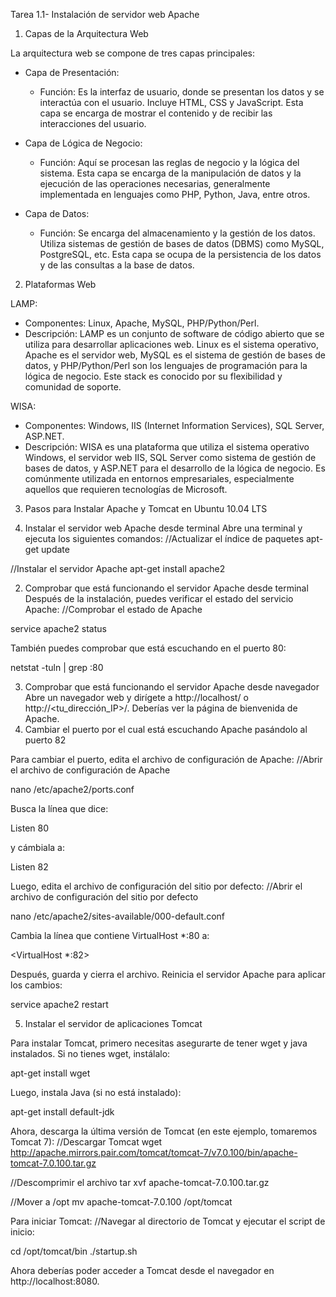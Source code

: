 Tarea 1.1- Instalación de servidor web Apache
1. Capas de la Arquitectura Web

La arquitectura web se compone de tres capas principales:
- Capa de Presentación:
  + Función: Es la interfaz de usuario, donde se presentan los datos y se interactúa con el usuario. Incluye HTML, CSS y JavaScript. Esta capa se encarga de mostrar el contenido y de recibir las interacciones del usuario.

- Capa de Lógica de Negocio:
  + Función: Aquí se procesan las reglas de negocio y la lógica del sistema. Esta capa se encarga de la manipulación de datos y la ejecución de las operaciones necesarias, generalmente implementada en lenguajes como PHP, Python, Java, entre otros.

- Capa de Datos:
  + Función: Se encarga del almacenamiento y la gestión de los datos. Utiliza sistemas de gestión de bases de datos (DBMS) como MySQL, PostgreSQL, etc. Esta capa se ocupa de la persistencia de los datos y de las consultas a la base de datos.

2. Plataformas Web

LAMP:
- Componentes: Linux, Apache, MySQL, PHP/Python/Perl.
- Descripción: LAMP es un conjunto de software de código abierto que se utiliza para desarrollar aplicaciones web. Linux es el sistema operativo, Apache es el servidor web, MySQL es el sistema de gestión de bases de datos, y PHP/Python/Perl son los lenguajes de programación para la lógica de negocio. Este stack es conocido por su flexibilidad y comunidad de soporte.

WISA:
- Componentes: Windows, IIS (Internet Information Services), SQL Server, ASP.NET.
- Descripción: WISA es una plataforma que utiliza el sistema operativo Windows, el servidor web IIS, SQL Server como sistema de gestión de bases de datos, y ASP.NET para el desarrollo de la lógica de negocio. Es comúnmente utilizada en entornos empresariales, especialmente aquellos que requieren tecnologías de Microsoft.

3. Pasos para Instalar Apache y Tomcat en Ubuntu 10.04 LTS

1. Instalar el servidor web Apache desde terminal
Abre una terminal y ejecuta los siguientes comandos:
//Actualizar el índice de paquetes
apt-get update

//Instalar el servidor Apache
apt-get install apache2

2. Comprobar que está funcionando el servidor Apache desde terminal
Después de la instalación, puedes verificar el estado del servicio Apache:
//Comprobar el estado de Apache

service apache2 status

También puedes comprobar que está escuchando en el puerto 80:

netstat -tuln | grep :80

3. Comprobar que está funcionando el servidor Apache desde navegador
Abre un navegador web y dirígete a http://localhost/ o http://<tu_dirección_IP>/. Deberías ver la página de bienvenida de Apache.
4. Cambiar el puerto por el cual está escuchando Apache pasándolo al puerto 82

Para cambiar el puerto, edita el archivo de configuración de Apache:
//Abrir el archivo de configuración de Apache

nano /etc/apache2/ports.conf

Busca la línea que dice:

Listen 80

y cámbiala a:

Listen 82

Luego, edita el archivo de configuración del sitio por defecto:
//Abrir el archivo de configuración del sitio por defecto

nano /etc/apache2/sites-available/000-default.conf

Cambia la línea que contiene VirtualHost *:80 a:

<VirtualHost *:82>

Después, guarda y cierra el archivo.
Reinicia el servidor Apache para aplicar los cambios:

service apache2 restart

5. Instalar el servidor de aplicaciones Tomcat

Para instalar Tomcat, primero necesitas asegurarte de tener wget y java instalados. Si no tienes wget, instálalo:

apt-get install wget

Luego, instala Java (si no está instalado):

apt-get install default-jdk

Ahora, descarga la última versión de Tomcat (en este ejemplo, tomaremos Tomcat 7):
//Descargar Tomcat
wget http://apache.mirrors.pair.com/tomcat/tomcat-7/v7.0.100/bin/apache-tomcat-7.0.100.tar.gz

//Descomprimir el archivo
tar xvf apache-tomcat-7.0.100.tar.gz

//Mover a /opt
mv apache-tomcat-7.0.100 /opt/tomcat

Para iniciar Tomcat:
//Navegar al directorio de Tomcat y ejecutar el script de inicio:

cd /opt/tomcat/bin
./startup.sh

Ahora deberías poder acceder a Tomcat desde el navegador en http://localhost:8080.
